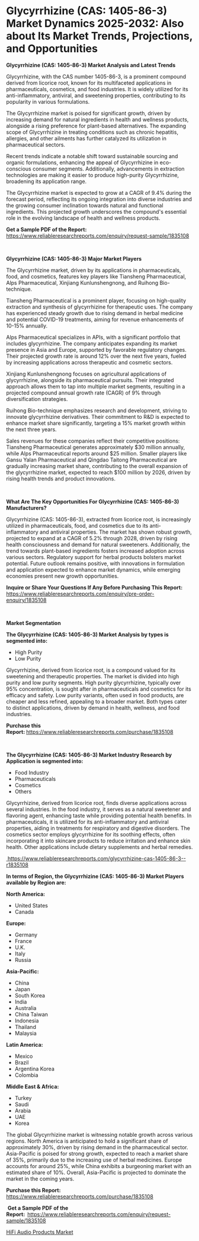 <p><h1>Glycyrrhizine (CAS: 1405-86-3) Market Dynamics 2025-2032: Also about Its Market Trends, Projections, and Opportunities</h1></p><p><strong>Glycyrrhizine (CAS: 1405-86-3) Market Analysis and Latest Trends</strong></p>
<p><p>Glycyrrhizine, with the CAS number 1405-86-3, is a prominent compound derived from licorice root, known for its multifaceted applications in pharmaceuticals, cosmetics, and food industries. It is widely utilized for its anti-inflammatory, antiviral, and sweetening properties, contributing to its popularity in various formulations.</p><p>The Glycyrrhizine market is poised for significant growth, driven by increasing demand for natural ingredients in health and wellness products, alongside a rising preference for plant-based alternatives. The expanding scope of Glycyrrhizine in treating conditions such as chronic hepatitis, allergies, and other ailments has further catalyzed its utilization in pharmaceutical sectors. </p><p>Recent trends indicate a notable shift toward sustainable sourcing and organic formulations, enhancing the appeal of Glycyrrhizine in eco-conscious consumer segments. Additionally, advancements in extraction technologies are making it easier to produce high-purity Glycyrrhizine, broadening its application range.</p><p>The Glycyrrhizine market is expected to grow at a CAGR of 9.4% during the forecast period, reflecting its ongoing integration into diverse industries and the growing consumer inclination towards natural and functional ingredients. This projected growth underscores the compound's essential role in the evolving landscape of health and wellness products.</p></p>
<p><strong>Get a Sample PDF of the Report:&nbsp;</strong> <a href="https://www.reliableresearchreports.com/enquiry/request-sample/1835108?utm_campaign=3255&utm_medium=2&utm_source=Github&utm_content=ia&utm_term=26032025&utm_id=glycyrrhizine-cas-1405-86-3">https://www.reliableresearchreports.com/enquiry/request-sample/1835108</a></p>
<p>&nbsp;</p>
<p><strong>Glycyrrhizine (CAS: 1405-86-3) Major Market Players</strong></p>
<p><p>The Glycyrrhizine market, driven by its applications in pharmaceuticals, food, and cosmetics, features key players like Tiansheng Pharmaceutical, Alps Pharmaceutical, Xinjiang Kunlunshengnong, and Ruihong Bio-technique. </p><p>Tiansheng Pharmaceutical is a prominent player, focusing on high-quality extraction and synthesis of glycyrrhizine for therapeutic uses. The company has experienced steady growth due to rising demand in herbal medicine and potential COVID-19 treatments, aiming for revenue enhancements of 10-15% annually.</p><p>Alps Pharmaceutical specializes in APIs, with a significant portfolio that includes glycyrrhizine. The company anticipates expanding its market presence in Asia and Europe, supported by favorable regulatory changes. Their projected growth rate is around 12% over the next five years, fueled by increasing applications across therapeutic and cosmetic sectors.</p><p>Xinjiang Kunlunshengnong focuses on agricultural applications of glycyrrhizine, alongside its pharmaceutical pursuits. Their integrated approach allows them to tap into multiple market segments, resulting in a projected compound annual growth rate (CAGR) of 9% through diversification strategies.</p><p>Ruihong Bio-technique emphasizes research and development, striving to innovate glycyrrhizine derivatives. Their commitment to R&D is expected to enhance market share significantly, targeting a 15% market growth within the next three years.</p><p>Sales revenues for these companies reflect their competitive positions: Tiansheng Pharmaceutical generates approximately $30 million annually, while Alps Pharmaceutical reports around $25 million. Smaller players like Gansu Yalan Pharmaceutical and Qingdao Taitong Pharmaceutical are gradually increasing market share, contributing to the overall expansion of the glycyrrhizine market, expected to reach $100 million by 2026, driven by rising health trends and product innovations.</p></p>
<p>&nbsp;</p>
<p><strong>What Are The Key Opportunities For Glycyrrhizine (CAS: 1405-86-3) Manufacturers?</strong></p>
<p><p>Glycyrrhizine (CAS: 1405-86-3), extracted from licorice root, is increasingly utilized in pharmaceuticals, food, and cosmetics due to its anti-inflammatory and antiviral properties. The market has shown robust growth, projected to expand at a CAGR of 5.2% through 2028, driven by rising health consciousness and demand for natural sweeteners. Additionally, the trend towards plant-based ingredients fosters increased adoption across various sectors. Regulatory support for herbal products bolsters market potential. Future outlook remains positive, with innovations in formulation and application expected to enhance market dynamics, while emerging economies present new growth opportunities.</p></p>
<p><strong>Inquire or Share Your Questions If Any Before Purchasing This Report:</strong> <a href="https://www.reliableresearchreports.com/enquiry/pre-order-enquiry/1835108?utm_campaign=3255&utm_medium=2&utm_source=Github&utm_content=ia&utm_term=26032025&utm_id=glycyrrhizine-cas-1405-86-3">https://www.reliableresearchreports.com/enquiry/pre-order-enquiry/1835108</a></p>
<p>&nbsp;</p>
<p><strong>Market Segmentation</strong></p>
<p><strong>The Glycyrrhizine (CAS: 1405-86-3) Market Analysis by types is segmented into:</strong></p>
<p><ul><li>High Purity</li><li>Low Purity</li></ul></p>
<p><p>Glycyrrhizine, derived from licorice root, is a compound valued for its sweetening and therapeutic properties. The market is divided into high purity and low purity segments. High purity glycyrrhizine, typically over 95% concentration, is sought after in pharmaceuticals and cosmetics for its efficacy and safety. Low purity variants, often used in food products, are cheaper and less refined, appealing to a broader market. Both types cater to distinct applications, driven by demand in health, wellness, and food industries.</p></p>
<p><strong>Purchase this Report:&nbsp;</strong><a href="https://www.reliableresearchreports.com/purchase/1835108?utm_campaign=3255&utm_medium=2&utm_source=Github&utm_content=ia&utm_term=26032025&utm_id=glycyrrhizine-cas-1405-86-3">https://www.reliableresearchreports.com/purchase/1835108</a></p>
<p>&nbsp;</p>
<p><strong>The Glycyrrhizine (CAS: 1405-86-3) Market Industry Research by Application is segmented into:</strong></p>
<p><ul><li>Food Industry</li><li>Pharmaceuticals</li><li>Cosmetics</li><li>Others</li></ul></p>
<p><p>Glycyrrhizine, derived from licorice root, finds diverse applications across several industries. In the food industry, it serves as a natural sweetener and flavoring agent, enhancing taste while providing potential health benefits. In pharmaceuticals, it is utilized for its anti-inflammatory and antiviral properties, aiding in treatments for respiratory and digestive disorders. The cosmetics sector employs glycyrrhizine for its soothing effects, often incorporating it into skincare products to reduce irritation and enhance skin health. Other applications include dietary supplements and herbal remedies.</p></p>
<p><a href="https://www.reliableresearchreports.com/glycyrrhizine-cas-1405-86-3--r1835108?utm_campaign=3255&utm_medium=2&utm_source=Github&utm_content=ia&utm_term=26032025&utm_id=glycyrrhizine-cas-1405-86-3">&nbsp;https://www.reliableresearchreports.com/glycyrrhizine-cas-1405-86-3--r1835108</a></p>
<p><strong>In terms of Region, the Glycyrrhizine (CAS: 1405-86-3) Market Players available by Region are:</strong></p>
<p>
    <p> <strong> North America: </strong>
        <ul>
            <li>United States</li>
            <li>Canada</li>
        </ul>
        </p> 
    <p> <strong> Europe: </strong>
        <ul>
            <li>Germany</li>
            <li>France</li>
            <li>U.K.</li>
            <li>Italy</li>
            <li>Russia</li>
        </ul>
        </p> 
    <p> <strong> Asia-Pacific: </strong>
        <ul>
            <li>China</li>
            <li>Japan</li>
            <li>South Korea</li>
            <li>India</li>
            <li>Australia</li>
            <li>China Taiwan</li>
            <li>Indonesia</li>
            <li>Thailand</li>
            <li>Malaysia</li>
        </ul>
        </p> 
    <p> <strong> Latin America: </strong>
        <ul>
            <li>Mexico</li>
            <li>Brazil</li>
            <li>Argentina Korea</li>
            <li>Colombia</li>
        </ul>
        </p> 
    <p> <strong> Middle East & Africa: </strong>
        <ul>
            <li>Turkey</li>
            <li>Saudi</li>
            <li>Arabia</li>
            <li>UAE</li>
            <li>Korea</li>
        </ul>
    </p>
    </p>
<p><p>The global Glycyrrhizine market is witnessing notable growth across various regions. North America is anticipated to hold a significant share of approximately 30%, driven by rising demand in the pharmaceutical sector. Asia-Pacific is poised for strong growth, expected to reach a market share of 35%, primarily due to the increasing use of herbal medicines. Europe accounts for around 25%, while China exhibits a burgeoning market with an estimated share of 10%. Overall, Asia-Pacific is projected to dominate the market in the coming years.</p></p>
<p><strong>Purchase this Report: </strong><a href="https://www.reliableresearchreports.com/purchase/1835108?utm_campaign=3255&utm_medium=2&utm_source=Github&utm_content=ia&utm_term=26032025&utm_id=glycyrrhizine-cas-1405-86-3">https://www.reliableresearchreports.com/purchase/1835108</a></p>
<p>&nbsp;<strong>Get a Sample PDF of the Report:&nbsp;&nbsp;</strong><a href="https://www.reliableresearchreports.com/enquiry/request-sample/1835108?utm_campaign=3255&utm_medium=2&utm_source=Github&utm_content=ia&utm_term=26032025&utm_id=glycyrrhizine-cas-1405-86-3">https://www.reliableresearchreports.com/enquiry/request-sample/1835108</a></p>
<p><strong></strong></p>
<p><p><a href="https://github.com/carylgrinko/Market-Research-Report-List-1/blob/main/hifi-audio-products-market.md?utm_campaign=3255&utm_medium=2&utm_source=Github&utm_content=ia&utm_term=26032025&utm_id=glycyrrhizine-cas-1405-86-3">HiFi Audio Products Market</a></p></p>